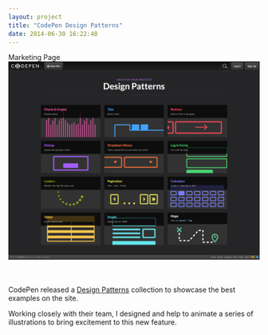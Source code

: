 ```yaml
---
layout: project
title: "CodePen Design Patterns"
date: 2014-06-30 16:22:48
---
```


<div class="meta">
  Marketing Page
</div>

<img src="/images/design-patterns.png" alt="">
<div class="grid grid-half-gutter">
  <div class="grid-1-2">
    <img src="http://placehold.it/600x300" alt="">
  </div>
  <div class="grid-1-2">
    <img src="http://placehold.it/600x300" alt="">
  </div>
</div>

<p>CodePen released a <a href="http://codepen.io/patterns">Design Patterns</a> collection to showcase the best examples on the site.</p>
<p>
Working closely with their team, I designed and help to animate a series of illustrations to bring excitement to this new feature.
</p>
